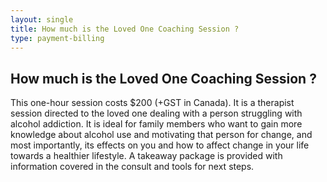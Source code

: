 ```yaml
---
layout: single
title: How much is the Loved One Coaching Session ?
type: payment-billing
---
```


## How much is the Loved One Coaching Session  ?

This one-hour session costs $200 (+GST in Canada). It is a therapist session directed to the loved one dealing with a person struggling with alcohol addiction. It is ideal for family members who want to gain more knowledge about alcohol use and motivating that person for change, and most importantly, its effects on you and how to affect change in your life towards a healthier lifestyle. A takeaway package is provided with information covered in the consult and tools for next steps.

